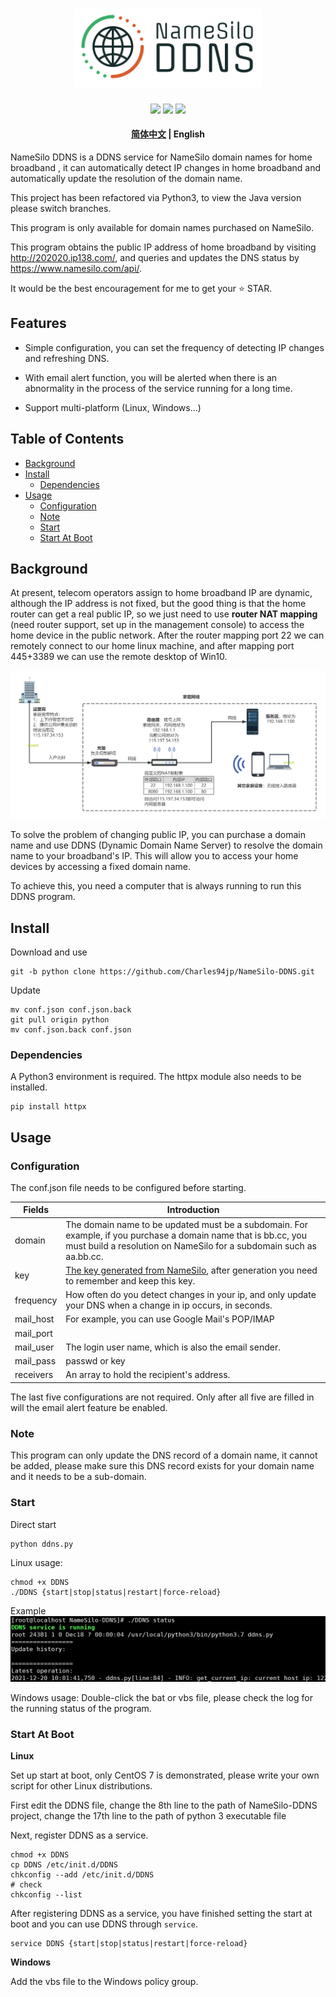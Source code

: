<h1 align="center">
  <a href="#----">
  <img src="logo.svg" width="300px">
  </a>
  <br>
</h1>

<p align="center">
<a href="https://github.com/Charles94jp/NameSilo-DDNS/tree/python"><img src="https://img.shields.io/badge/NameSilo-DDNS-brightgreen"></a>  
<a target="_blank" href="https://opensource.org/licenses/MIT"><img src="https://img.shields.io/badge/license-MIT-_red.svg"></a>  
<a href="#----"><img src="https://img.shields.io/badge/python-v3.8-blue"></a>
</p>

<h4 align="center"><a href="https://github.com/Charles94jp/NameSilo-DDNS/blob/python/readme.zh-CN.md">简体中文</a> | English</h3>


NameSilo DDNS is a DDNS service for NameSilo domain names for home broadband , it can automatically detect IP changes in home broadband and automatically update the resolution of the domain name.

This project has been refactored via Python3, to view the Java version please switch branches.

This program is only available for domain names purchased on NameSilo.

This program obtains the public IP address of home broadband by visiting http://202020.ip138.com/, and queries and updates the DNS status by https://www.namesilo.com/api/.

It would be the best encouragement for me to get your  ⭐ STAR.

## Features

- Simple configuration, you can set the frequency of detecting IP changes and refreshing DNS.

- With email alert function, you will be alerted when there is an abnormality in the process of the service running for a long time.

- Support multi-platform (Linux, Windows...)

## Table of Contents

- [Background](#background)
- [Install](#install)
    - [Dependencies](#dependencies)
- [Usage](#usage)
    - [Configuration](#configuration)
    - [Note](#note)
    - [Start](#start)
    - [Start At Boot](#start-at-boot)

## Background

At present, telecom operators assign to home broadband IP are dynamic, although the IP address is not fixed, but the good thing is that the home router can get a real public IP, so we just need to use **router NAT mapping** (need router support, set up in the management console) to access the home device in the public network. After the router mapping port 22 we can remotely connect to our home linux machine, and after mapping port 445+3389 we can use the remote desktop of Win10.

![网络拓扑图](https://raw.githubusercontent.com/Charles94jp/NameSilo-DDNS/java/Network-topology.png)

To solve the problem of changing public IP, you can purchase a domain name and use DDNS (Dynamic Domain Name Server) to resolve the domain name to your broadband's IP. This will allow you to access your home devices by accessing a fixed domain name.

To achieve this, you need a computer that is always running to run this DDNS program.


## Install

Download and use

```
git -b python clone https://github.com/Charles94jp/NameSilo-DDNS.git
```

Update

```
mv conf.json conf.json.back
git pull origin python
mv conf.json.back conf.json
```

### Dependencies


A Python3 environment is required. The httpx module also needs to be installed.

```
pip install httpx
```

## Usage

### Configuration

The conf.json file needs to be configured before starting.

|Fields|Introduction|
|--|--|
|domain|The domain name to be updated must be a subdomain. For example, if you purchase a domain name that is bb.cc, you must build a resolution on NameSilo for a subdomain such as aa.bb.cc.| 
|key|<a target="_blank" href="https://www.namesilo.com/account/api-manager">The key generated from NameSilo</a>, after generation you need to remember and keep this key.| 
|frequency|How often do you detect changes in your ip, and only update your DNS when a change in ip occurs, in seconds.| 
|mail_host| For example, you can use Google Mail's POP/IMAP | 
|mail_port| | 
|mail_user|The login user name, which is also the email sender.| 
|mail_pass|passwd or key| 
|receivers|An array to hold the recipient's address.| 

The last five configurations are not required. Only after all five are filled in will the email alert feature be enabled.

### Note


This program can only update the DNS record of a domain name, it cannot be added, please make sure this DNS record exists for your domain name and it needs to be a sub-domain.

### Start


Direct start

```
python ddns.py
```

Linux usage:

```
chmod +x DDNS
./DDNS {start|stop|status|restart|force-reload}
```

Example
![](example.png)

Windows usage: Double-click the bat or vbs file, please check the log for the running status of the program.

### Start At Boot

<b>Linux</b>

Set up start at boot, only CentOS 7 is demonstrated, please write your own script for other Linux distributions.

First edit the DDNS file, change the 8th line to the path of NameSilo-DDNS project, change the 17th line to the path of python 3 executable file

Next, register DDNS as a service.

```
chmod +x DDNS
cp DDNS /etc/init.d/DDNS
chkconfig --add /etc/init.d/DDNS
# check
chkconfig --list
```

After registering DDNS as a service, you have finished setting the start at boot and you can use DDNS through `service`.

```
service DDNS {start|stop|status|restart|force-reload}
```


<b>Windows</b>

Add the vbs file to the Windows policy group.
